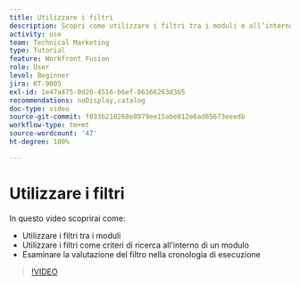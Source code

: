 ```yaml
---
title: Utilizzare i filtri
description: Scopri come utilizzare i filtri tra i moduli e all’interno di questi e come rivedere la cronologia di esecuzione, il tutto in  [!DNL Adobe Workfront Fusion].
activity: use
team: Technical Marketing
type: Tutorial
feature: Workfront Fusion
role: User
level: Beginner
jira: KT-9005
exl-id: 1e47a475-0d20-4516-b6ef-86166263d3b5
recommendations: noDisplay,catalog
doc-type: video
source-git-commit: f033b210268e8979ee15abe812e6ad85673eeedb
workflow-type: tm+mt
source-wordcount: '47'
ht-degree: 100%

---
```


# Utilizzare i filtri

In questo video scoprirai come:

* Utilizzare i filtri tra i moduli
* Utilizzare i filtri come criteri di ricerca all’interno di un modulo
* Esaminare la valutazione del filtro nella cronologia di esecuzione

>[!VIDEO](https://video.tv.adobe.com/v/335265/?quality=12&learn=on)
